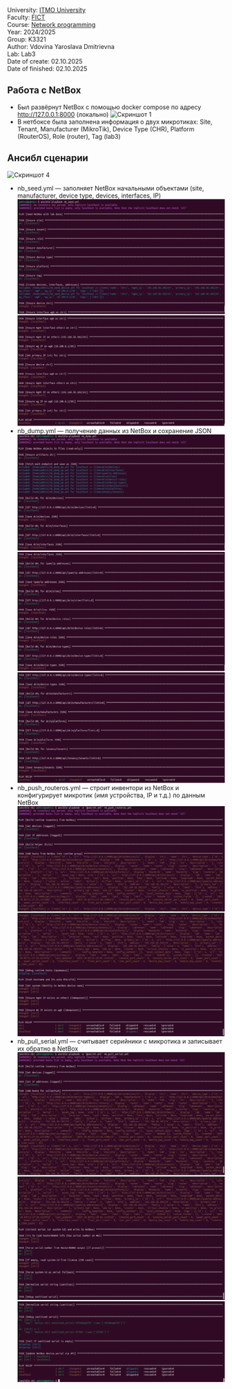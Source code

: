 University: [ITMO University](https://itmo.ru/ru/)  
Faculty: [FICT](https://fict.itmo.ru)  
Course: [Network programming](https://github.com/itmo-ict-faculty/network-programming)  
Year: 2024/2025  
Group: K3321  
Author: Vdovina Yaroslava Dmitrievna  
Lab: Lab3  
Date of create: 02.10.2025  
Date of finished: 02.10.2025  

## Работа с NetBox
- Был развёрнут NetBox с помощью docker compose по адресу http://127.0.0.1:8000 (локально)
![Скриншот 1](images/1.jpg)
- В нетбоксе была заполнена информация о двух микротиках: Site, Tenant, Manufacturer (MikroTik), Device Type (CHR), Platform (RouterOS), Role (router), Tag (lab3)
## Ансибл сценарии
![Скриншот 4](images/4.jpg)
- nb_seed.yml — заполняет NetBox начальными объектами (site, manufacturer, device type, devices, interfaces, IP)
![Скриншот 2](images/2.png)
![Скриншот 3](images/3.png)
- nb_dump.yml — получение данных из NetBox и сохранение JSON
![Скриншот 5](images/5.png)
![Скриншот 6](images/6.png)
![Скриншот 7](images/7.png)
- nb_push_routeros.yml — строит инвентори из NetBox и конфигурирует микротик (имя устройства, IP и т.д.) по данным NetBox
![Скриншот 8](images/8.png)
![Скриншот 9](images/9.png)
- nb_pull_serial.yml —  считывает серийники с микротика и записывает их обратно в NetBox
![Скриншот 10](images/10.png)
![Скриншот 11](images/11.png)
![Скриншот 12](images/12.png)
